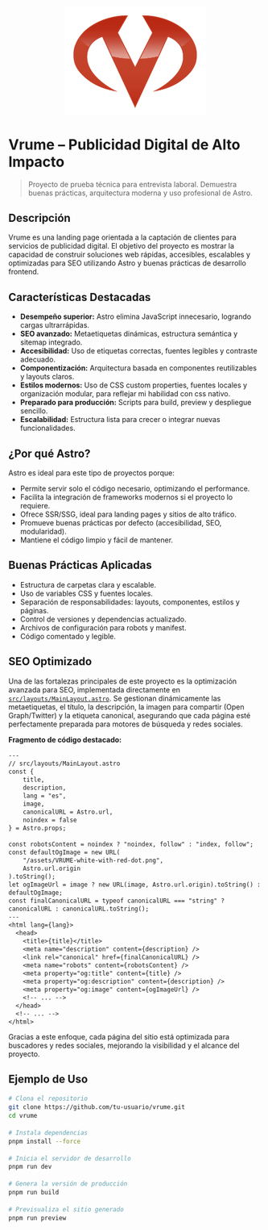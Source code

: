 <p align="center">
  <img src="./public/assets/logo-vrume.png" alt="Logo Vrume" width="280"/>
</p>

# Vrume – Publicidad Digital de Alto Impacto

> Proyecto de prueba técnica para entrevista laboral.
> Demuestra buenas prácticas, arquitectura moderna y uso profesional de Astro.

## Descripción

Vrume es una landing page orientada a la captación de clientes para servicios de publicidad digital. El objetivo del proyecto es mostrar la capacidad de construir soluciones web rápidas, accesibles, escalables y optimizadas para SEO utilizando Astro y buenas prácticas de desarrollo frontend.

## Características Destacadas

- **Desempeño superior:** Astro elimina JavaScript innecesario, logrando cargas ultrarrápidas.
- **SEO avanzado:** Metaetiquetas dinámicas, estructura semántica y sitemap integrado.
- **Accesibilidad:** Uso de etiquetas correctas, fuentes legibles y contraste adecuado.
- **Componentización:** Arquitectura basada en componentes reutilizables y layouts claros.
- **Estilos modernos:** Uso de CSS custom properties, fuentes locales y organización modular, para reflejar mi habilidad con css nativo.
- **Preparado para producción:** Scripts para build, preview y despliegue sencillo.
- **Escalabilidad:** Estructura lista para crecer o integrar nuevas funcionalidades.

## ¿Por qué Astro?

Astro es ideal para este tipo de proyectos porque:

- Permite servir solo el código necesario, optimizando el performance.
- Facilita la integración de frameworks modernos si el proyecto lo requiere.
- Ofrece SSR/SSG, ideal para landing pages y sitios de alto tráfico.
- Promueve buenas prácticas por defecto (accesibilidad, SEO, modularidad).
- Mantiene el código limpio y fácil de mantener.

## Buenas Prácticas Aplicadas

- Estructura de carpetas clara y escalable.
- Uso de variables CSS y fuentes locales.
- Separación de responsabilidades: layouts, componentes, estilos y páginas.
- Control de versiones y dependencias actualizado.
- Archivos de configuración para robots y manifest.
- Código comentado y legible.

## SEO Optimizado

Una de las fortalezas principales de este proyecto es la optimización avanzada para SEO, implementada directamente en [`src/layouts/MainLayout.astro`](./src/layouts/MainLayout.astro). Se gestionan dinámicamente las metaetiquetas, el título, la descripción, la imagen para compartir (Open Graph/Twitter) y la etiqueta canonical, asegurando que cada página esté perfectamente preparada para motores de búsqueda y redes sociales.

**Fragmento de código destacado:**

```astro
---
// src/layouts/MainLayout.astro
const {
    title,
    description,
    lang = "es",
    image,
    canonicalURL = Astro.url,
    noindex = false
} = Astro.props;

const robotsContent = noindex ? "noindex, follow" : "index, follow";
const defaultOgImage = new URL(
    "/assets/VRUME-white-with-red-dot.png",
    Astro.url.origin
).toString();
let ogImageUrl = image ? new URL(image, Astro.url.origin).toString() : defaultOgImage;
const finalCanonicalURL = typeof canonicalURL === "string" ? canonicalURL : canonicalURL.toString();
---
<html lang={lang}>
  <head>
    <title>{title}</title>
    <meta name="description" content={description} />
    <link rel="canonical" href={finalCanonicalURL} />
    <meta name="robots" content={robotsContent} />
    <meta property="og:title" content={title} />
    <meta property="og:description" content={description} />
    <meta property="og:image" content={ogImageUrl} />
    <!-- ... -->
  </head>
  <!-- ... -->
</html>
```

Gracias a este enfoque, cada página del sitio está optimizada para buscadores y redes sociales, mejorando la visibilidad y el alcance del proyecto.

## Ejemplo de Uso

```bash
# Clona el repositorio
git clone https://github.com/tu-usuario/vrume.git
cd vrume

# Instala dependencias
pnpm install --force

# Inicia el servidor de desarrollo
pnpm run dev

# Genera la versión de producción
pnpm run build

# Previsualiza el sitio generado
pnpm run preview
